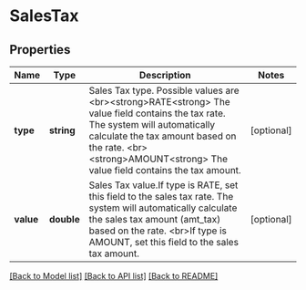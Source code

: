 # SalesTax

## Properties
Name | Type | Description | Notes
------------ | ------------- | ------------- | -------------
**type** | **string** | Sales Tax type. Possible values are  &lt;br&gt;&lt;strong&gt;RATE&lt;strong&gt; The value field contains the tax rate. The system will automatically calculate the tax amount based on the rate.  &lt;br&gt;&lt;strong&gt;AMOUNT&lt;strong&gt; The value field contains the tax amount. | [optional] 
**value** | **double** | Sales Tax value.If type is RATE, set this field to the sales tax rate. The system will automatically calculate the  sales tax amount (amt_tax) based on the rate. &lt;br&gt;If type is AMOUNT, set this field to the sales tax amount. | [optional] 

[[Back to Model list]](../README.md#documentation-for-models) [[Back to API list]](../README.md#documentation-for-api-endpoints) [[Back to README]](../README.md)


